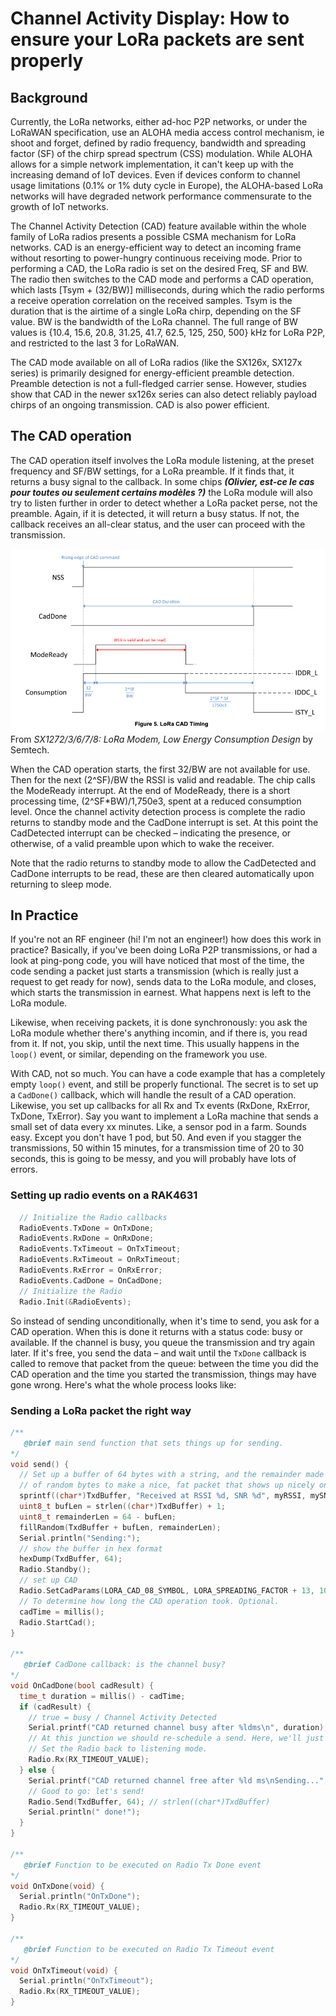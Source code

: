 # Channel Activity Display: How to ensure your LoRa packets are sent properly

## Background

Currently, the LoRa networks, either ad-hoc P2P networks, or under the LoRaWAN specification, use an ALOHA media access control mechanism, ie shoot and forget, defined by radio frequency, bandwidth and spreading factor (SF) of the chirp spread spectrum (CSS) modulation. While ALOHA allows for a simple network implementation, it can't keep up with the increasing demand of IoT devices. Even if devices conform to channel usage limitations (0.1% or 1% duty cycle in Europe), the ALOHA-based LoRa networks will have degraded network performance commensurate to the growth of IoT networks.

The Channel Activity Detection (CAD) feature available within the whole family of LoRa radios presents a possible CSMA mechanism for LoRa networks. CAD is an energy-efficient way to detect an incoming frame without resorting to power-hungry continuous receiving mode. Prior to performing a CAD, the LoRa radio is set on the desired Freq, SF and BW. The radio then switches to the CAD mode and performs a CAD operation, which lasts [Tsym + (32/BW)] milliseconds, during which the radio performs a receive operation correlation on the received samples. Tsym is the duration that is the airtime of a single LoRa chirp, depending on the SF value. BW is the bandwidth of the LoRa channel. The full range of BW values is {10.4, 15.6, 20.8, 31.25, 41.7, 62.5, 125, 250, 500} kHz for LoRa P2P, and restricted to the last 3 for LoRaWAN.

The CAD mode available on all of LoRa radios (like the SX126x, SX127x series) is primarily designed for energy-efficient preamble detection. Preamble detection is not a full-fledged carrier sense. However, studies show that CAD in the newer sx126x series can also detect reliably payload chirps of an ongoing transmission. CAD is also power efficient.

## The CAD operation
The CAD operation itself involves the LoRa module listening, at the preset frequency and SF/BW settings, for a LoRa preamble. If it finds that, it returns a busy signal to the callback. In some chips ***(Olivier, est-ce le cas pour toutes ou seulement certains modèles ?)*** the LoRa module will also try to listen further in order to detect whether a LoRa packet perse, not the preamble. Again, if it is detected, it will return a busy status. If not, the callback receives an all-clear status, and the user can proceed with the transmission.

![CAD_Operation](CAD_Operation.png)
From *SX1272/3/6/7/8: LoRa Modem, Low Energy Consumption Design* by Semtech.

When the CAD operation starts, the first 32/BW are not available for use. Then for the next (2^SF)/BW the RSSI is valid and readable. The chip calls the ModeReady interrupt. At the end of ModeReady, there is a short processing time, (2^SF*BW)/1,750e3, spent at a reduced consumption level. Once the channel activity detection process is complete the radio returns to standby mode and the CadDone interrupt is set. At this point the CadDetected interrupt can be checked – indicating the presence, or otherwise, of a valid preamble upon which to wake the receiver.

Note that the radio returns to standby mode to allow the CadDetected and CadDone interrupts to be read, these are
then cleared automatically upon returning to sleep mode.


## In Practice

If you're not an RF engineer (hi! I'm not an engineer!) how does this work in practice? Basically, if you've been doing LoRa P2P transmissions, or had a look at ping-pong code, you will have noticed that most of the time, the code sending a packet just starts a transmission (which is really just a request to get ready for now), sends data to the LoRa module, and closes, which starts the transmission in earnest. What happens next is left to the LoRa module.

Likewise, when receiving packets, it is done synchronously: you ask the LoRa module whether there's anything incomin, and if there is, you read from it. If not, you skip, until the next time. This usually happens in the `loop()` event, or similar, depending on the framework you use.

With CAD, not so much. You can have a code example that has a completely empty `loop()` event, and still be properly functional. The secret is to set up a `CadDone()` callback, which will handle the result of a CAD operation. Likewise, you set up callbacks for all Rx and Tx events (RxDone, RxError, TxDone, TxError). Say you want to implement a LoRa machine that sends a small set of data every xx minutes. Like, a sensor pod in a farm. Sounds easy. Except you don't have 1 pod, but 50. And even if you stagger the transmissions, 50 within 15 minutes, for a transmission time of 20 to 30 seconds, this is going to be messy, and you will probably have lots of errors.

### Setting up radio events on a RAK4631

```c
  // Initialize the Radio callbacks
  RadioEvents.TxDone = OnTxDone;
  RadioEvents.RxDone = OnRxDone;
  RadioEvents.TxTimeout = OnTxTimeout;
  RadioEvents.RxTimeout = OnRxTimeout;
  RadioEvents.RxError = OnRxError;
  RadioEvents.CadDone = OnCadDone;
  // Initialize the Radio
  Radio.Init(&RadioEvents);
```

So instead of sending unconditionally, when it's time to send, you ask for a CAD operation. When this is done it returns with a status code: busy or available. If the channel is busy, you queue the transmission and try again later. If it's free, you send the data – and wait until the `TxDone` callback is called to remove that packet from the queue: between the time you did the CAD operation and the time you started the transmission, things may have gone wrong. Here's what the whole process looks like:

### Sending a LoRa packet the right way

```c
/**
   @brief main send function that sets things up for sending.
*/
void send() {
  // Set up a buffer of 64 bytes with a string, and the remainder made up
  // of random bytes to make a nice, fat packet that shows up nicely on an SDR.
  sprintf((char*)TxdBuffer, "Received at RSSI %d, SNR %d", myRSSI, mySNR);
  uint8_t bufLen = strlen((char*)TxdBuffer) + 1;
  uint8_t remainderLen = 64 - bufLen;
  fillRandom(TxdBuffer + bufLen, remainderLen);
  Serial.println("Sending:");
  // show the buffer in hex format
  hexDump(TxdBuffer, 64);
  Radio.Standby();
  // set up CAD
  Radio.SetCadParams(LORA_CAD_08_SYMBOL, LORA_SPREADING_FACTOR + 13, 10, LORA_CAD_ONLY, 0);
  // To determine how long the CAD operation took. Optional.
  cadTime = millis();
  Radio.StartCad();
}

/**
   @brief CadDone callback: is the channel busy?
*/
void OnCadDone(bool cadResult) {
  time_t duration = millis() - cadTime;
  if (cadResult) {
    // true = busy / Channel Activity Detected
    Serial.printf("CAD returned channel busy after %ldms\n", duration);
    // At this junction we should re-schedule a send. Here, we'll just ignore.
    // Set the Radio back to listening mode.
    Radio.Rx(RX_TIMEOUT_VALUE);
  } else {
    Serial.printf("CAD returned channel free after %ld ms\nSending...", duration);
    // Good to go: let's send!
    Radio.Send(TxdBuffer, 64); // strlen((char*)TxdBuffer)
    Serial.println(" done!");
  }
}

/**
   @brief Function to be executed on Radio Tx Done event
*/
void OnTxDone(void) {
  Serial.println("OnTxDone");
  Radio.Rx(RX_TIMEOUT_VALUE);
}

/**
   @brief Function to be executed on Radio Tx Timeout event
*/
void OnTxTimeout(void) {
  Serial.println("OnTxTimeout");
  Radio.Rx(RX_TIMEOUT_VALUE);
}
```
